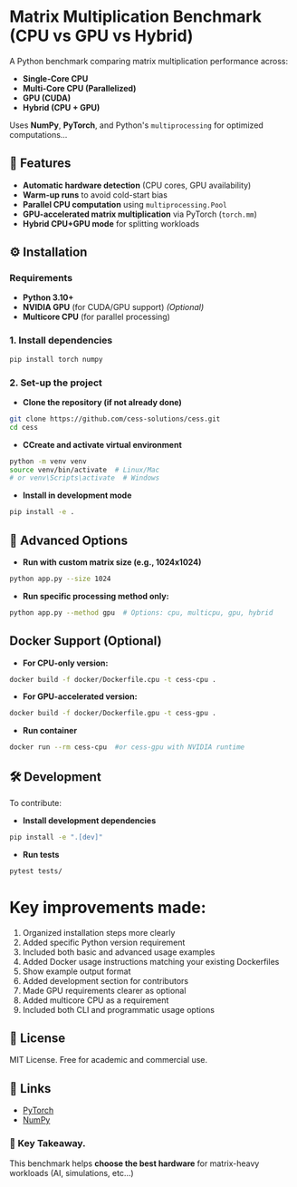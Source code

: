 # Matrix Multiplication Benchmark (CPU vs GPU vs Hybrid)

A Python benchmark comparing matrix multiplication performance across:

- **Single-Core CPU**
- **Multi-Core CPU (Parallelized)**
- **GPU (CUDA)**
- **Hybrid (CPU + GPU)**

Uses **NumPy**, **PyTorch**, and Python's `multiprocessing` for optimized computations...

## 🚀 Features
- **Automatic hardware detection** (CPU cores, GPU availability)
- **Warm-up runs** to avoid cold-start bias
- **Parallel CPU computation** using `multiprocessing.Pool`
- **GPU-accelerated matrix multiplication** via PyTorch (`torch.mm`)
- **Hybrid CPU+GPU mode** for splitting workloads

## ⚙️ Installation

### Requirements
- **Python 3.10+**
- **NVIDIA GPU** (for CUDA/GPU support) *(Optional)*
- **Multicore CPU** (for parallel processing)

### 1. Install dependencies

```bash
pip install torch numpy
```
### 2. Set-up the project
- **Clone the repository (if not already done)**

```bash
git clone https://github.com/cess-solutions/cess.git
cd cess
```

- **CCreate and activate virtual environment**

```bash
python -m venv venv
source venv/bin/activate  # Linux/Mac
# or venv\Scripts\activate  # Windows
```

- **Install in development mode**

```bash
pip install -e .
```
## 🚀 Advanced Options

- **Run with custom matrix size (e.g., 1024x1024)**

```bash
python app.py --size 1024
```

- **Run specific processing method only:**

```bash
python app.py --method gpu  # Options: cpu, multicpu, gpu, hybrid
```

## Docker Support (Optional)

- **For CPU-only version:**

```bash 
docker build -f docker/Dockerfile.cpu -t cess-cpu .
```

- **For GPU-accelerated version:**

```bash 
docker build -f docker/Dockerfile.gpu -t cess-gpu .
```

- **Run container**

```bash 
docker run --rm cess-cpu  #or cess-gpu with NVIDIA runtime
```

## 🛠️ Development

To contribute:

- **Install development dependencies**

```bash
pip install -e ".[dev]"
```
- **Run tests**

```bash 
pytest tests/
```

# Key improvements made:
1. Organized installation steps more clearly
2. Added specific Python version requirement
3. Included both basic and advanced usage examples
4. Added Docker usage instructions matching your existing Dockerfiles
5. Show example output format
6. Added development section for contributors
7. Made GPU requirements clearer as optional
8. Added multicore CPU as a requirement
9. Included both CLI and programmatic usage options

## 📜 License

MIT License. Free for academic and commercial use.

## 🔗 Links

- [PyTorch](https://pytorch.org/docs/stable/generated/torch.mm.html)
- [NumPy](https://numpy.org/doc/stable/reference/generated/numpy.xml.html)

### 🎯 Key Takeaway.

This benchmark helps **choose the best hardware** for matrix-heavy workloads (AI, simulations, etc...)
